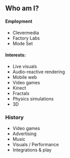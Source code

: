 Who am I?
---
#### Employment
* Clevermedia
* Factory Labs
* Mode Set

#### Interests: 
* Live visuals
* Audio-reactive rendering
* Mobile web
* Video games
* Kinect
* Fractals
* Physics simulations
* 3D
 
### History
* Video games
* Advertising
* Music
* Visuals / Performance
* Integrations & play 
